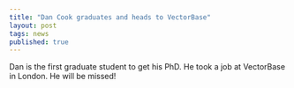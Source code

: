 ```yaml
---
title: "Dan Cook graduates and heads to VectorBase"
layout: post
tags: news
published: true
---
```


Dan is the first graduate student to get his PhD. He took a job at VectorBase in London. He will be missed!

